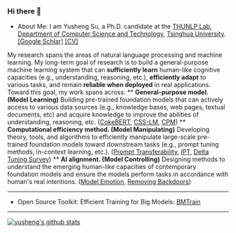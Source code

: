 ### Hi there 👋

* About Me:
I am Yusheng Su, a Ph.D. candidate at the [THUNLP Lab](https://twitter.com/tsinghuanlp), [Department of Computer Science and Technology](http://www.cs.tsinghua.edu.cn/), [Tsinghua University](https://www.tsinghua.edu.cn/publish/thu2018en/index.html). [[Google Schlar]](https://scholar.google.com/citations?user=xwy6Va4AAAAJ) [[CV]](https://www.dropbox.com/s/t5r9smtc07y0dw6/Yusheng_Su_Resume_2023_2_7.pdf?dl=0)

My research spans the areas of natural language processing and machine learning. My long-term goal of research is to build a general-purpose machine learning system that can <b>sufficiently learn</b> human-like cognitive capacities (e.g., understanding, reasoning, etc.), <b>efficiently adapt</b> to various tasks, and remain <b>reliable when deployed</b> in real applications. Toward this goal, my work spans across:
** <b>General-purpose model. (Model Learning)</b> Building pre-trained foundation models that can actively access to various data sources (e.g., knowledge bases, web pages, textual documents, etc) and acquire knowledge to improve the abilities of understanding, reasoning, etc. ([CokeBERT](https://github.com/thunlp/CokeBERT), [CSS-LM](https://github.com/thunlp/CSS-LM), [CPM](https://github.com/TsinghuaAI/CPM-1-Generate))
** <b>Computational efficiency method. (Model Manipulating)</b> Developing theory, tools, and algorithms to efficiently manipulate large-scale pre-trained foundation models toward downstream tasks (e.g., prompt tuning methods, in-context learning, etc.). ([Prompt Transferability](https://github.com/thunlp/Prompt-Transferability), [IPT](https://github.com/thunlp/Intrinsic-Prompt-Tuning), [Delta Tuning Survey](https://github.com/thunlp/OpenDelta))
** <b>AI alignment. (Model Controlling)</b> Designing methods to understand the emerging human-like capacities of contemporary foundation models and ensure the models perform tasks in accordance with human's real intentions. ([Model Emotion](), [Removing Backdoors]())

----------

* Open Source Toolkit:
Efficient Training for Big Models: [BMTrain](https://github.com/OpenBMB/BMTrain)

----------

[![yusheng's github stats](https://github-readme-stats.vercel.app/api?username=yushengsu-thu&show_icons=true)](https://github.com/yushengsu-thu/)



<!--| <img align="center" src="https://github-readme-stats.vercel.app/api?username=yushengsu-thu
&layout=compact&count_private=true&show_icons=true&hide_border=true&bg_color=30,e96443,904e95&title_color=fff&text_color=fff" height="200"> | <img align="center" src="https://github-readme-stats.vercel.app/api/top-langs/?username=yushengsu-thu
&layout=compact&theme=radical&hide_border=true&hide=Jupyter%20Notebook&bg_color=30,e96443,904e95&title_color=fff&text_color=fff" height="200"> |
|---------|-------|-->


<!--
More Tortioal:  https://medium.com/starbugs/%E5%A6%82%E4%BD%95%E5%BB%BA%E7%AB%8B%E7%8D%A8%E4%B8%80%E7%84%A1%E4%BA%8C%E7%9A%84-github-profile-%E8%88%87%E4%B8%89%E5%80%8B%E5%BE%88%E9%85%B7%E7%9A%84%E8%A8%AD%E8%A8%88%E5%8F%8A%E6%87%89%E7%94%A8-ef1cbb4b42c1
-->

<!--
**yushengsu-thu/yushengsu-thu** is a ✨ _special_ ✨ repository because its `README.md` (this file) appears on your GitHub profile.

Here are some ideas to get you started:

- 🔭 I’m currently working on ...
- 🌱 I’m currently learning ...
- 👯 I’m looking to collaborate on ...
- 🤔 I’m looking for help with ...
- 💬 Ask me about ...
- 📫 How to reach me: ...
- 😄 Pronouns: ...
- ⚡ Fun fact: ...
-->
